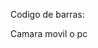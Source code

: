 <head>
    <meta charset="utf-8">
    <meta name="viewport" content="width=device-width">
    <title>Leer código de barras</title>
    <link href="style.css" rel="stylesheet" type="text/css" />
  </head>
  <body>
		<p id="resultado">Codigo de barras:</p>
		<p>Camara movil o pc</p>
		<div id="contenedor"></div>
		<!-- Cargamos Quagga y luego nuestro script -->
		<script src="https://unpkg.com/quagga@0.12.1/dist/quagga.min.js"></script>
    <script src="script.js"></script>
  </body>
